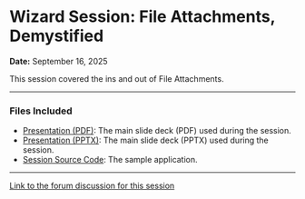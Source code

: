 # Wizard Session: File Attachments, Demystified

**Date:** September 16, 2025

This session covered the ins and out of File Attachments.

---

### Files Included

* [Presentation (PDF)](TWS_FileAttachments.pdf): The main slide deck (PDF) used during the session.
* [Presentation (PPTX)](TWS_FileAttachments.pptx): The main slide deck (PPTX) used during the session.
* [Session Source Code](tws_attachments.zip): The sample application.

---

[Link to the forum discussion for this session](https://forum.developer.workday.com)
